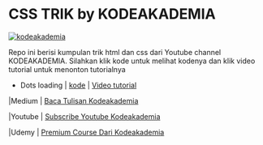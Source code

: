 # CSS TRIK by KODEAKADEMIA

[![kodeakademia](https://travis-ci.org/joemccann/dillinger.svg?branch=master)](https://medium.com/codeacademia)


Repo ini berisi kumpulan trik html dan css dari Youtube channel KODEAKADEMIA.
Silahkan klik kode untuk melihat kodenya dan klik video tutorial untuk menonton tutorialnya

* Dots loading  | [kode](https://github.com/Yudikrisnandi/css-triks/tree/loading-one) | [Video tutorial](https://medium.com/codeacademia/react-masterclass-untuk-semua-c5b91c8eec19)

|Medium | [Baca Tulisan Kodeakademia](https://medium.com/codeacademia)

|Youtube | [Subscribe Youtube Kodeakademia](https://www.youtube.com/channel/UCFrn9K9POdgVCutBs0hkqMQ?view_as=subscriber)

|Udemy | [Premium Course Dari Kodeakademia](https://www.udemy.com/user/yudi-krisnandi/)
